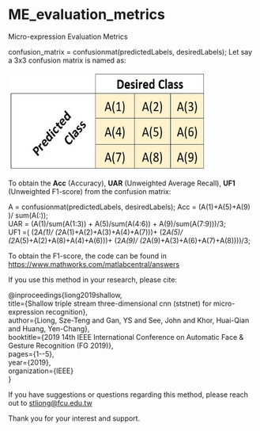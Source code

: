# ME_evaluation_metrics
Micro-expression Evaluation Metrics 

confusion_matrix = confusionmat(predictedLabels, desiredLabels);
Let say a 3x3 confusion matrix is named as:

<img src="https://github.com/christy1206/ME_evaluation_metrics/blob/picture/confusion.JPG" width="400" height="200"/>


To obtain the **Acc** (Accuracy), **UAR** (Unweighted Average Recall), **UF1** (Unweighted F1-score) from the confusion matrix:

A = confusionmat(predictedLabels, desiredLabels);
Acc = (A(1)+A(5)+A(9) )/ sum(A(:));\
UAR = (A(1)/sum(A(1:3)) + A(5)/sum(A(4:6)) + A(9)/sum(A(7:9)))/3;\
UF1 =( (2*A(1)/ (2*A(1)+A(2)+A(3)+A(4)+A(7)))+ (2*A(5)/ (2*A(5)+A(2)+A(8)+A(4)+A(6)))+ (2*A(9)/ (2*A(9)+A(3)+A(6)+A(7)+A(8))))/3;

To obtain the F1-score, the code can be found in https://www.mathworks.com/matlabcentral/answers


If you use this method in your research, please cite:

@inproceedings{liong2019shallow,\
  title={Shallow triple stream three-dimensional cnn (ststnet) for micro-expression recognition},\
  author={Liong, Sze-Teng and Gan, YS and See, John and Khor, Huai-Qian and Huang, Yen-Chang},\
  booktitle={2019 14th IEEE International Conference on Automatic Face \& Gesture Recognition (FG 2019)},\
  pages={1--5},\
  year={2019},\
  organization={IEEE}\
}

If you have suggestions or questions regarding this method, please reach out to stliong@fcu.edu.tw

Thank you for your interest and support.
